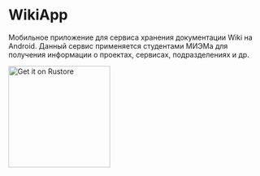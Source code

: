 # WikiApp

Мобильное приложение для сервиса хранения документации Wiki на Android. Данный сервис применяется студентами МИЭМа для получения информации о проектах, сервисах, подразделениях и др.


<a href='https://apps.rustore.ru/app/com.example.wikiapp'><img alt='Get it on Rustore' src='documentation/stores/Rustore_logo.webp' width=200 align="middle"/></a>
